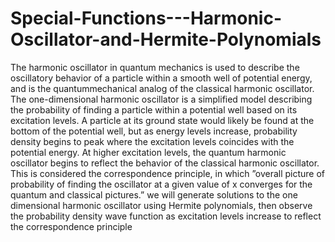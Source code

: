 # Special-Functions---Harmonic-Oscillator-and-Hermite-Polynomials
The harmonic oscillator in quantum mechanics is used to describe the oscillatory behavior of a particle within a smooth well of potential energy, and is the quantummechanical analog of the classical harmonic oscillator. The one-dimensional harmonic oscillator is a simplified model describing the probability of finding a particle within a potential well based on its excitation levels. A particle at its ground state would likely be found at the bottom of the potential well, but as energy levels increase, probability density begins to peak where the excitation levels coincides with the potential energy. At higher excitation levels, the quantum harmonic oscillator begins to reflect the behavior of the classical harmonic oscillator. This is considered the correspondence principle, in which ”overall picture of probability of finding the oscillator at a given value of x converges for the quantum and classical pictures.”   we will generate solutions to the one dimensional harmonic oscillator using Hermite polynomials, then observe the probability density wave function as excitation levels increase to reflect the correspondence principle
